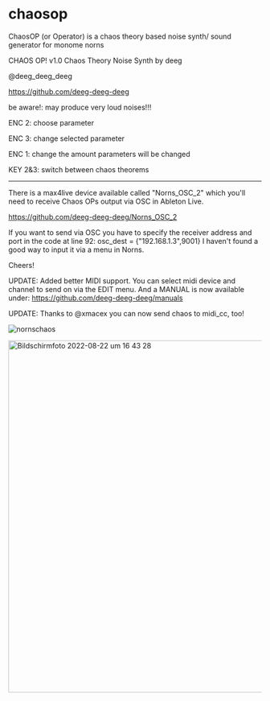 # chaosop
ChaosOP (or Operator) is a chaos theory based noise synth/ sound generator for monome norns

CHAOS OP! v1.0
Chaos Theory Noise Synth
by deeg

@deeg_deeg_deeg

https://github.com/deeg-deeg-deeg

be aware!: may produce very
loud noises!!!

ENC 2: choose parameter

ENC 3: change selected parameter

ENC 1: change the amount parameters will be changed

KEY 2&3: switch between chaos theorems

-----------------------------------------

There is a max4live device available called "Norns_OSC_2" which you'll need to receive Chaos OPs output via OSC in Ableton Live. 

https://github.com/deeg-deeg-deeg/Norns_OSC_2

If you want to send via OSC you have to specify the receiver address and port in the code at line 92: osc_dest =  {"192.168.1.3",9001}
I haven't found a good way to input it via a menu in Norns. 

Cheers!

UPDATE:
Added better MIDI support. You can select midi device and channel to send on via the EDIT menu.
And a MANUAL is now available under: <a href="https://github.com/deeg-deeg-deeg/manuals">https://github.com/deeg-deeg-deeg/manuals</a>

UPDATE:
Thanks to @xmacex you can now send chaos to midi_cc, too!

![nornschaos](https://user-images.githubusercontent.com/104967140/177141985-4b56a226-ea2c-445c-af18-4875870e10e6.jpg)


<img width="700" alt="Bildschirmfoto 2022-08-22 um 16 43 28" src="https://user-images.githubusercontent.com/104967140/186149155-21c90775-ab31-4f3d-a016-4fa4aa25f227.png">

